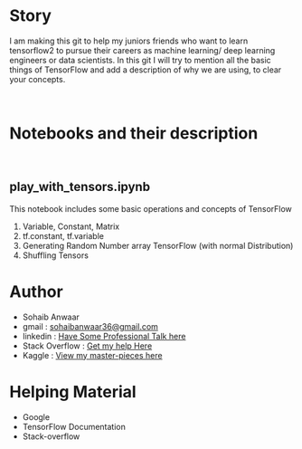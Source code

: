 # Story

I am making this git to help my juniors friends who want to learn tensorflow2 to pursue their careers as machine learning/ deep learning engineers or data scientists. In this git I will try to mention all the basic things of TensorFlow and add a description of why we are using, to clear your concepts.

<br>

# Notebooks and their description
<br>

## play_with_tensors.ipynb
This notebook includes some basic operations and concepts of TensorFlow


1. Variable, Constant, Matrix
2. tf.constant, tf.variable
3. Generating Random Number array TensorFlow (with normal Distribution)
4. Shuffling Tensors

# Author 

* Sohaib Anwaar
* gmail          : sohaibanwaar36@gmail.com
* linkedin       : [Have Some Professional Talk here](https://www.linkedin.com/in/sohaib-anwaar-4b7ba1187/)
* Stack Overflow : [Get my help Here](https://stackoverflow.com/users/7959545/sohaib-anwaar)
* Kaggle         : [View my master-pieces here](https://www.kaggle.com/sohaibanwaar1203)

# Helping Material

* Google
* TensorFlow Documentation
* Stack-overflow
